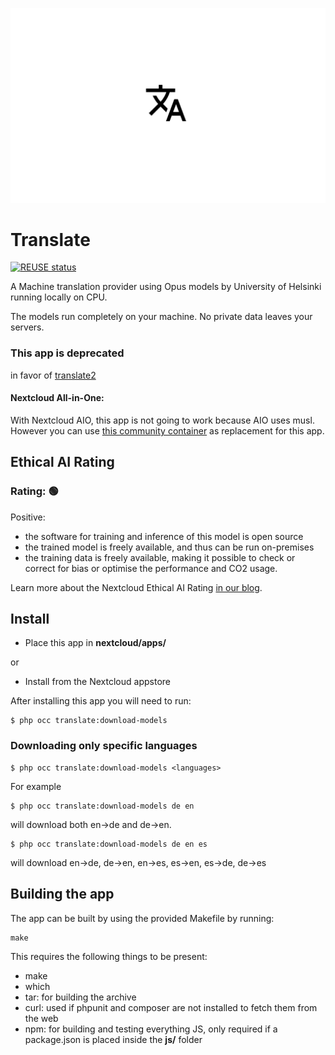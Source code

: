 <!--
SPDX-FileCopyrightText: Marcel Klehr <mklehr@gmx.net>
SPDX-License-Identifier: CC0-1.0
-->

![](https://raw.githubusercontent.com/nextcloud/translate/main/screenshots/Logo.png)

# Translate

[![REUSE status](https://api.reuse.software/badge/github.com/nextcloud/translate)](https://api.reuse.software/info/github.com/nextcloud/translate)

A Machine translation provider using Opus models by University of Helsinki running locally on CPU.

The models run completely on your machine. No private data leaves your servers.

### This app is deprecated

in favor of [translate2](https://github.com/nextcloud/translate2)

#### Nextcloud All-in-One:
With Nextcloud AIO, this app is not going to work because AIO uses musl. However you can use [this community container](https://github.com/nextcloud/all-in-one/tree/main/community-containers/libretranslate) as replacement for this app.

## Ethical AI Rating
### Rating: 🟢

Positive:
* the software for training and inference of this model is open source
* the trained model is freely available, and thus can be run on-premises
* the training data is freely available, making it possible to check or correct for bias or optimise the performance and CO2 usage.

Learn more about the Nextcloud Ethical AI Rating [in our blog](https://nextcloud.com/blog/nextcloud-ethical-ai-rating/).

## Install
 * Place this app in **nextcloud/apps/**

or 

 * Install from the Nextcloud appstore

After installing this app you will need to run:

```
$ php occ translate:download-models
```

### Downloading only specific languages
```
$ php occ translate:download-models <languages>
```

For example

```
$ php occ translate:download-models de en
``` 

will download both en->de and de->en.

```
$ php occ translate:download-models de en es
```

will download en->de, de->en, en->es, es->en, es->de, de->es

## Building the app

The app can be built by using the provided Makefile by running:

    make

This requires the following things to be present:
* make
* which
* tar: for building the archive
* curl: used if phpunit and composer are not installed to fetch them from the web
* npm: for building and testing everything JS, only required if a package.json is placed inside the **js/** folder
